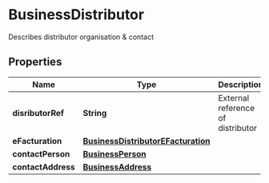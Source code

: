 

# BusinessDistributor

Describes distributor organisation & contact
## Properties

Name | Type | Description | Notes
------------ | ------------- | ------------- | -------------
**disributorRef** | **String** | External reference of distributor |  [optional]
**eFacturation** | [**BusinessDistributorEFacturation**](BusinessDistributorEFacturation.md) |  |  [optional]
**contactPerson** | [**BusinessPerson**](BusinessPerson.md) |  |  [optional]
**contactAddress** | [**BusinessAddress**](BusinessAddress.md) |  |  [optional]



